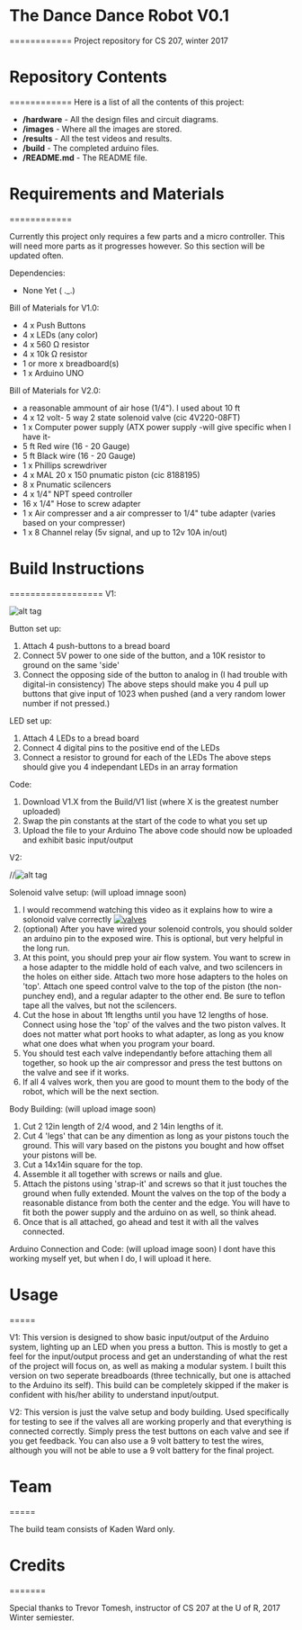 # The Dance Dance Robot V0.1
============
Project repository for CS 207, winter 2017

# Repository Contents
============
Here is a list of all the contents of this project:

* **/hardware** - All the design files and circuit diagrams.
* **/images** - Where all the images are stored.
* **/results** - All the test videos and results.
* **/build** - The completed arduino files.
* **/README.md** - The README file.

# Requirements and Materials
============

Currently this project only requires a few parts and a micro controller.
This will need more parts as it progresses however.
So this section will be updated often.

Dependencies:
* None Yet  ( ._.)

Bill of Materials for V1.0:
* 4 x Push Buttons
* 4 x LEDs (any color)
* 4 x 560 Ω resistor
* 4 x 10k Ω resistor
* 1 or more x breadboard(s)
* 1 x Arduino UNO

Bill of Materials for V2.0:
* a reasonable ammount of air hose (1/4").  I used about 10 ft
* 4 x 12 volt- 5 way 2 state solenoid valve (cic 4V220-08FT)
* 1 x Computer power supply (ATX power supply -will give specific when I have it-
* 5 ft Red wire (16 - 20 Gauge)
* 5 ft Black wire (16 - 20 Gauge)
* 1 x Phillips screwdriver 
* 4 x MAL 20 x 150 pnumatic piston (cic 8188195)
* 8 x Pnumatic scilencers
* 4 x 1/4" NPT speed controller
* 16 x 1/4" Hose to screw adapter
* 1 x Air compresser and a air compresser to 1/4" tube adapter (varies based on your compresser)
* 1 x 8 Channel relay (5v signal, and up to 12v 10A in/out)

# Build Instructions
==================
V1:


![alt tag](https://github.com/ward208k/CS207_Project/blob/master/images/V1-0.jpg)

Button set up:

1. Attach 4 push-buttons to a bread board
2. Connect 5V power to one side of the button, and a 10K resistor to ground on the same 'side'
3. Connect the opposing side of the button to analog in (I had trouble with digital-in consistency)
The above steps should make you 4 pull up buttons that give input of 1023 when pushed (and a very
random lower number if not pressed.)

LED set up:

1. Attach 4 LEDs to a bread board
2. Connect 4 digital pins to the positive end of the LEDs
3. Connect a resistor to ground for each of the LEDs
The above steps should give you 4 independant LEDs in an array formation

Code:

1. Download V1.X from the Build/V1 list (where X is the greatest number uploaded)
2. Swap the pin constants at the start of the code to what you set up
3. Upload the file to your Arduino
The above code should now be uploaded and exhibit basic input/output


V2:

//![alt tag](https://github.com/ward208k/CS207_Project/blob/master/images/V2-0.jpg)

Solenoid valve setup:
(will upload imnage soon)
1. I would recommend watching this video as it explains how to wire a solonoid valve correctly
[![valves](http://img.youtube.com/watch?v=_tby5VuvNuk)](https://www.youtube.com/watch?v=_tby5VuvNuk)
2. (optional) After you have wired your solenoid controls, you should solder an arduino pin to the exposed wire.  This is optional, but very helpful in the long run.
3. At this point, you should prep your air flow system.  You want to screw in a hose adapter to the middle hold of each valve, and two scilencers in the holes on either side.  Attach two more hose adapters to the holes on 'top'.  Attach one speed control valve to the top of the piston (the non-punchey end), and a regular adapter to the other end.  Be sure to teflon tape all the valves, but not the scilencers.
4. Cut the hose in about 1ft lengths until you have 12 lengths of hose.  Connect using hose the 'top' of the valves and the two piston valves.  It does not matter what port hooks to what adapter, as long as you know what one does what when you program your board.
5. You should test each valve independantly before attaching them all together, so hook up the air compressor and press the test buttons on the valve and see if it works.
6. If all 4 valves work, then you are good to mount them to the body of the robot, which will be the next section.

Body Building:
(will upload image soon)
1. Cut 2 12in length of 2/4 wood, and 2 14in lengths of it.
2. Cut 4 'legs' that can be any dimention as long as your pistons touch the ground.  This will vary based on the pistons you bought and how offset your pistons will be.
3. Cut a 14x14in square for the top.
4. Assemble it all together with screws or nails and glue.
5. Attach the pistons using 'strap-it' and screws so that it just touches the ground when fully extended.  Mount the valves on the top of the body a reasonable distance from both the center and the edge.  You will have to fit both the power supply and the arduino on as well, so think ahead.
6. Once that is all attached, go ahead and test it with all the valves connected.

Arduino Connection and Code:
(will upload image soon)
I dont have this working myself yet, but when I do, I will upload it here.
# Usage
=====

V1:
This version is designed to show basic input/output of the Arduino system, lighting up an LED when
you press a button.  This is mostly to get a feel for the input/output process and get an understanding
of what the rest of the project will focus on, as well as making a modular system.  I built this version
on two seperate breadboards (three technically, but one is attached to the Arduino its self).  This build
can be completely skipped if the maker is confident with his/her ability to understand input/output.

V2:
This version is just the valve setup and body building.  Used specifically for testing to see if the valves
all are working properly and that everything is connected correctly.  Simply press the test buttons on each
valve and see if you get feedback.  You can also use a 9 volt battery to test the wires, although you will
not be able to use a 9 volt battery for the final project.

# Team
=====

The build team consists of Kaden Ward only.

# Credits
=======

Special thanks to Trevor Tomesh, instructor of CS 207 at the U of R, 2017 Winter semiester.
